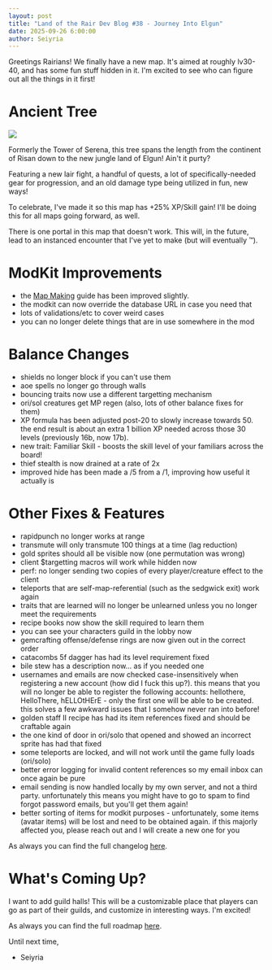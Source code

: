 ```yaml
---
layout: post
title: "Land of the Rair Dev Blog #38 - Journey Into Elgun"
date: 2025-09-26 6:00:00
author: Seiyria
---
```


Greetings Rairians! We finally have a new map. It's aimed at roughly lv30-40, and has some fun stuff hidden in it. I'm excited to see who can figure out all the things in it first!

# Ancient Tree
![](https://i.imgur.com/AqNSw7c.png)

Formerly the Tower of Serena, this tree spans the length from the continent of Risan down to the new jungle land of Elgun! Ain't it purty?

Featuring a new lair fight, a handful of quests, a lot of specifically-needed gear for progression, and an old damage type being utilized in fun, new ways!

To celebrate, I've made it so this map has +25% XP/Skill gain! I'll be doing this for all maps going forward, as well.

There is one portal in this map that doesn't work. This will, in the future, lead to an instanced encounter that I've yet to make (but will eventually ™️).

# ModKit Improvements

- the [Map Making](https://rair.land/docs/map-making/) guide has been improved slightly.
- the modkit can now override the database URL in case you need that
- lots of validations/etc to cover weird cases
- you can no longer delete things that are in use somewhere in the mod
# Balance Changes

- shields no longer block if you can't use them
- aoe spells no longer go through walls
- bouncing traits now use a different targetting mechanism
- ori/sol creatures get MP regen (also, lots of other balance fixes for them)
- XP formula has been adjusted post-20 to slowly increase towards 50. the end result is about an extra 1 billion XP needed across those 30 levels (previously 16b, now 17b).
- new trait: Familiar Skill - boosts the skill level of your familiars across the board!
- thief stealth is now drained at a rate of 2x
- improved hide has been made a /5 from a /1, improving how useful it actually is

# Other Fixes & Features

- rapidpunch no longer works at range
- transmute will only transmute 100 things at a time (lag reduction)
- gold sprites should all be visible now (one permutation was wrong)
- client $targetting macros will work while hidden now
- perf: no longer sending two copies of every player/creature effect to the client
- teleports that are self-map-referential (such as the sedgwick exit) work again
- traits that are learned will no longer be unlearned unless you no longer meet the requirements
- recipe books now show the skill required to learn them
- you can see your characters guild in the lobby now
- gemcrafting offense/defense rings are now given out in the correct order
- catacombs 5f dagger has had its level requirement fixed
- bile stew has a description now... as if you needed one
- usernames and emails are now checked case-insensitively when registering a new account (how did I fuck this up?). this means that you will no longer be able to register the following accounts: hellothere, HelloThere, hELLOtHErE - only the first one will be able to be created. this solves a few awkward issues that I somehow never ran into before!
- golden staff II recipe has had its item references fixed and should be craftable again
- the one kind of door in ori/solo that opened and showed an incorrect sprite has had that fixed
- some teleports are locked, and will not work until the game fully loads (ori/solo)
- better error logging for invalid content references so my email inbox can once again be pure
- email sending is now handled locally by my own server, and not a third party. unfortunately this means you might have to go to spam to find forgot password emails, but you'll get them again!
- better sorting of items for modkit purposes - unfortunately, some items (avatar items) will be lost and need to be obtained again. if this majorly affected you, please reach out and I will create a new one for you

As always you can find the full changelog [here](https://github.com/LandOfTheRair/LandOfTheRair/blob/master/CHANGELOG.md).

# What's Coming Up?

I want to add guild halls! This will be a customizable place that players can go as part of their guilds, and customize in interesting ways. I'm excited!

As always you can find the full roadmap [here](https://github.com/orgs/LandOfTheRair/projects/2/views/1).

Until next time,

- Seiyria
